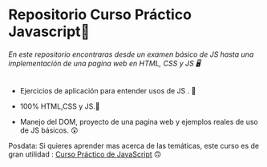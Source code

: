 # Repositorio Curso Práctico Javascript🧩
###### En este repositorio encontraras desde un examen básico de JS hasta una implementación de una pagina web en HTML, CSS y JS 🖥

- Ejercicios de aplicación para entender usos de JS . 🎯

- 100% HTML,CSS y JS.💯

- Manejo del DOM, proyecto de una pagina web y ejemplos reales de uso de JS básicos. 😲



Posdata: Si quieres aprender mas acerca de las temáticas, este curso es de gran utilidad : [Curso Práctico de JavaScript](https://platzi.com/cursos/javascript-practico/") 🙃
